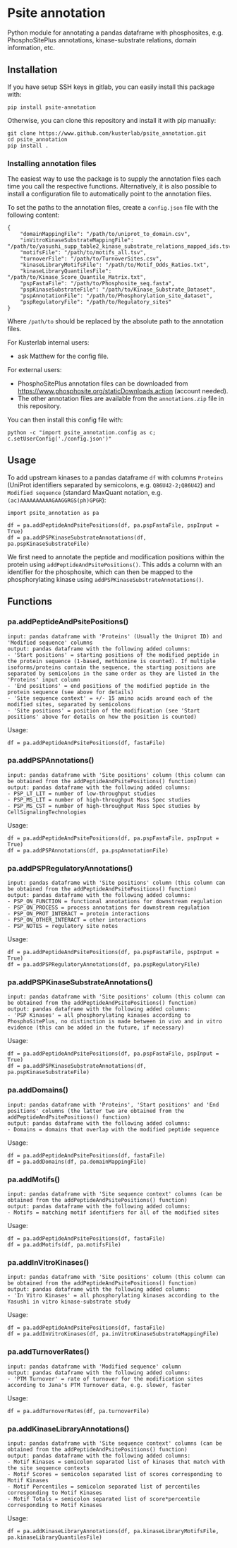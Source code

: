 # Psite annotation

Python module for annotating a pandas dataframe with phosphosites, e.g. PhosphoSitePlus annotations, kinase-substrate relations, domain information, etc.

## Installation

If you have setup SSH keys in gitlab, you can easily install this package with:

```
pip install psite-annotation
```

Otherwise, you can clone this repository and install it with pip manually:

```
git clone https://www.github.com/kusterlab/psite_annotation.git
cd psite_annotation
pip install .
```

### Installing annotation files

The easiest way to use the package is to supply the annotation files each time you call the respective functions.
Alternatively, it is also possible to install a configuration file to automatically point to the annotation files.

To set the paths to the annotation files, create a `config.json` file with the following content:

```
{
    "domainMappingFile": "/path/to/uniprot_to_domain.csv",
    "inVitroKinaseSubstrateMappingFile": "/path/to/yasushi_supp_table2_kinase_substrate_relations_mapped_ids.tsv",
    "motifsFile": "/path/to/motifs_all.tsv",
    "turnoverFile": "/path/to/TurnoverSites.csv",
    "kinaseLibraryMotifsFile": "/path/to/Motif_Odds_Ratios.txt",
    "kinaseLibraryQuantilesFile": "/path/to/Kinase_Score_Quantile_Matrix.txt",
    "pspFastaFile": "/path/to/Phosphosite_seq.fasta",
    "pspKinaseSubstrateFile": "/path/to/Kinase_Substrate_Dataset",
    "pspAnnotationFile": "/path/to/Phosphorylation_site_dataset",
    "pspRegulatoryFile": "/path/to/Regulatory_sites"
}
```

Where `/path/to` should be replaced by the absolute path to the annotation files.

For Kusterlab internal users:

- ask Matthew for the config file.

For external users:

- PhosphoSitePlus annotation files can be downloaded from https://www.phosphosite.org/staticDownloads.action (account needed).
- The other annotation files are available from the `annotations.zip` file in this repository.

You can then install this config file with:

```
python -c "import psite_annotation.config as c; c.setUserConfig('./config.json')"
```

## Usage

To add upstream kinases to a pandas dataframe `df` with columns `Proteins` (UniProt identifiers separated by semicolons, e.g. `Q86U42-2;Q86U42`) and `Modified sequence` (standard MaxQuant notation, e.g. `(ac)AAAAAAAAAAGAAGGRGS(ph)GPGR`):

```
import psite_annotation as pa

df = pa.addPeptideAndPsitePositions(df, pa.pspFastaFile, pspInput = True)
df = pa.addPSPKinaseSubstrateAnnotations(df, pa.pspKinaseSubstrateFile)
```

We first need to annotate the peptide and modification positions within the protein using `addPeptideAndPsitePositions()`. This adds a column with an identifier for the phosphosite, which can then be mapped to the phosphorylating kinase using `addPSPKinaseSubstrateAnnotations()`.

## Functions

### pa.addPeptideAndPsitePositions()

```
input: pandas dataframe with 'Proteins' (Usually the Uniprot ID) and 'Modified sequence' columns
output: pandas dataframe with the following added columns:
- 'Start positions' = starting positions of the modified peptide in the protein sequence (1-based, methionine is counted). If multiple isoforms/proteins contain the sequence, the starting positions are separated by semicolons in the same order as they are listed in the 'Proteins' input column
- 'End positions' = end positions of the modified peptide in the protein sequence (see above for details)
- 'Site sequence context' = +/- 15 amino acids around each of the modified sites, separated by semicolons
- 'Site positions' = position of the modification (see 'Start positions' above for details on how the position is counted)
```

Usage:

```
df = pa.addPeptideAndPsitePositions(df, fastaFile)
```

### pa.addPSPAnnotations()

```
input: pandas dataframe with 'Site positions' column (this column can be obtained from the addPeptideAndPsitePositions() function)
output: pandas dataframe with the following added columns:
- PSP_LT_LIT = number of low-throughput studies
- PSP_MS_LIT = number of high-throughput Mass Spec studies
- PSP_MS_CST = number of high-throughput Mass Spec studies by CellSignalingTechnologies
```

Usage:

```
df = pa.addPeptideAndPsitePositions(df, pa.pspFastaFile, pspInput = True)
df = pa.addPSPAnnotations(df, pa.pspAnnotationFile)
```

### pa.addPSPRegulatoryAnnotations()

```
input: pandas dataframe with 'Site positions' column (this column can be obtained from the addPeptideAndPsitePositions() function)
output: pandas dataframe with the following added columns:
- PSP_ON_FUNCTION = functional annotations for downstream regulation
- PSP_ON_PROCESS = process annotations for downstream regulation
- PSP_ON_PROT_INTERACT = protein interactions
- PSP_ON_OTHER_INTERACT = other interactions
- PSP_NOTES = regulatory site notes
```

Usage:

```
df = pa.addPeptideAndPsitePositions(df, pa.pspFastaFile, pspInput = True)
df = pa.addPSPRegulatoryAnnotations(df, pa.pspRegulatoryFile)
```

### pa.addPSPKinaseSubstrateAnnotations()

```
input: pandas dataframe with 'Site positions' column (this column can be obtained from the addPeptideAndPsitePositions() function)
output: pandas dataframe with the following added columns:
- 'PSP Kinases' = all phosphorylating kinases according to PhosphoSitePlus, no distinction is made between in vivo and in vitro evidence (this can be added in the future, if necessary)
```

Usage:

```
df = pa.addPeptideAndPsitePositions(df, pa.pspFastaFile, pspInput = True)
df = pa.addPSPKinaseSubstrateAnnotations(df, pa.pspKinaseSubstrateFile)
```

### pa.addDomains()

```
input: pandas dataframe with 'Proteins', 'Start positions' and 'End positions' columns (the latter two are obtained from the addPeptideAndPsitePositions() function)
output: pandas dataframe with the following added columns:
- Domains = domains that overlap with the modified peptide sequence
```

Usage:

```
df = pa.addPeptideAndPsitePositions(df, fastaFile)
df = pa.addDomains(df, pa.domainMappingFile)
```

### pa.addMotifs()

```
input: pandas dataframe with 'Site sequence context' columns (can be obtained from the addPeptideAndPsitePositions() function)
output: pandas dataframe with the following added columns:
- Motifs = matching motif identifiers for all of the modified sites
```

Usage:

```
df = pa.addPeptideAndPsitePositions(df, fastaFile)
df = pa.addMotifs(df, pa.motifsFile)
```

### pa.addInVitroKinases()

```
input: pandas dataframe with 'Site positions' column (this column can be obtained from the addPeptideAndPsitePositions() function)
output: pandas dataframe with the following added columns:
- 'In Vitro Kinases' = all phosphorylating kinases according to the Yasushi in vitro kinase-substrate study
```

Usage:

```
df = pa.addPeptideAndPsitePositions(df, fastaFile)
df = pa.addInVitroKinases(df, pa.inVitroKinaseSubstrateMappingFile)
```

### pa.addTurnoverRates()

```
input: pandas dataframe with 'Modified sequence' column
output: pandas dataframe with the following added columns:
- 'PTM Turnover' = rate of turnover for the modification sites according to Jana's PTM Turnover data, e.g. slower, faster
```

Usage:

```
df = pa.addTurnoverRates(df, pa.turnoverFile)
```

### pa.addKinaseLibraryAnnotations()

```
input: pandas dataframe with 'Site sequence context' columns (can be obtained from the addPeptideAndPsitePositions() function)
output: pandas dataframe with the following added columns:
- Motif Kinases = semicolon separated list of kinases that match with the site sequence contexts
- Motif Scores = semicolon separated list of scores corresponding to Motif Kinases
- Motif Percentiles = semicolon separated list of percentiles corresponding to Motif Kinases
- Motif Totals = semicolon separated list of score*percentile corresponding to Motif Kinases
```

Usage:

```
df = pa.addKinaseLibraryAnnotations(df, pa.kinaseLibraryMotifsFile, pa.kinaseLibraryQuantilesFile)
```
